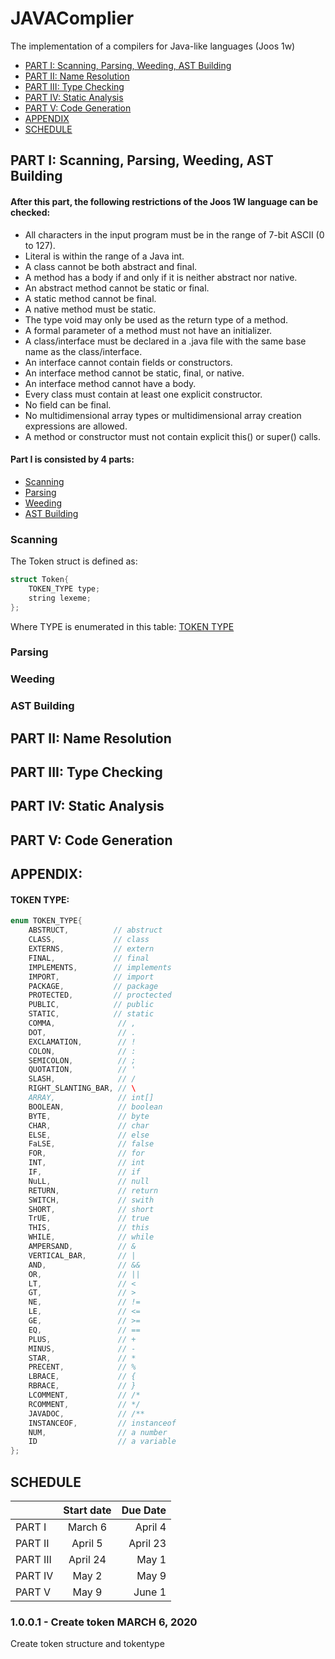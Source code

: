 # JAVAComplier
The implementation of a compilers for Java-like languages (Joos 1w)
* [PART I: Scanning, Parsing, Weeding, AST Building ](https://github.com/bochendong/JAVAComplier#part-i-scanning-parsing-weeding-ast-building)
* [PART II: Name Resolution](https://github.com/bochendong/JAVAComplier#part-ii-name-resolution)
* [PART III: Type Checking](https://github.com/bochendong/JAVAComplier#part-iii-type-checking)
* [PART IV: Static Analysis](https://github.com/bochendong/JAVAComplier#part-iv-static-analysis)
* [PART V: Code Generation](https://github.com/bochendong/JAVAComplier#part-v-code-generation)
* [APPENDIX](https://github.com/bochendong/JAVAComplier#appendix)
* [SCHEDULE](https://github.com/bochendong/JAVAComplier#schedule)
## PART I: Scanning, Parsing, Weeding, AST Building 

#### After this part, the following restrictions of the Joos 1W language can be checked:
* All characters in the input program must be in the range of 7-bit ASCII (0 to 127).
* Literal is within the range of a Java int.
* A class cannot be both abstract and final.
* A method has a body if and only if it is neither abstract nor native.
* An abstract method cannot be static or final.
* A static method cannot be final.
* A native method must be static.
* The type void may only be used as the return type of a method.
* A formal parameter of a method must not have an initializer.
* A class/interface must be declared in a .java file with the same base name as the class/interface.
* An interface cannot contain fields or constructors.
* An interface method cannot be static, final, or native.
* An interface method cannot have a body.
* Every class must contain at least one explicit constructor.
* No field can be final.
* No multidimensional array types or multidimensional array creation expressions are allowed.
* A method or constructor must not contain explicit this() or super() calls.

#### Part I is consisted by 4 parts:
* [Scanning](https://github.com/bochendong/JAVAComplier#scanning)
* [Parsing](https://github.com/bochendong/JAVAComplier#parsing)
* [Weeding](https://github.com/bochendong/JAVAComplier#weeding)
* [AST Building](https://github.com/bochendong/JAVAComplier#ast-building)

### Scanning
The Token struct is defined as:
```cpp
struct Token{
    TOKEN_TYPE type;
    string lexeme;
};
```
Where TYPE is enumerated in this table:
[TOKEN TYPE](https://github.com/bochendong/JAVAComplier/blob/master/README.md#token-type)

### Parsing

### Weeding

### AST Building

## PART II: Name Resolution

## PART III: Type Checking

## PART IV: Static Analysis

## PART V: Code Generation 

## APPENDIX:
#### TOKEN TYPE:
```cpp
enum TOKEN_TYPE{
    ABSTRUCT,          // abstruct
    CLASS,             // class
    EXTERNS,           // extern
    FINAL,             // final
    IMPLEMENTS,        // implements
    IMPORT,            // import
    PACKAGE,           // package
    PROTECTED,         // proctected
    PUBLIC,            // public
    STATIC,            // static
    COMMA,              // ,
    DOT,                // .
    EXCLAMATION,        // !
    COLON,              // :
    SEMICOLON,          // ;  
    QUOTATION,          // '
    SLASH,              // /
    RIGHT_SLANTING_BAR, // \
    ARRAY,              // int[]
    BOOLEAN,            // boolean
    BYTE,               // byte
    CHAR,               // char
    ELSE,               // else
    FaLSE,              // false
    FOR,                // for
    INT,                // int
    IF,                 // if
    NuLL,               // null
    RETURN,             // return
    SWITCH,             // swith
    SHORT,              // short
    TrUE,               // true
    THIS,               // this
    WHILE,              // while
    AMPERSAND,          // &
    VERTICAL_BAR,       // |
    AND,                // &&
    OR,                 // ||
    LT,                 // <
    GT,                 // >
    NE,                 // !=
    LE,                 // <=
    GE,                 // >=
    EQ,                 // ==
    PLUS,               // +
    MINUS,              // -
    STAR,               // *
    PRECENT,            // %
    LBRACE,             // {
    RBRACE,             // }
    LCOMMENT,           // /*
    RCOMMENT,           // */
    JAVADOC,            // /**
    INSTANCEOF,         // instanceof
    NUM,                // a number
    ID                  // a variable
};
```
## SCHEDULE
|                | Start date      | Due Date       |
| :------------- | :-------------: | -------------: |
| PART I         | March 6         | April 4        |
| PART II        | April 5         | April 23       |
| PART III       | April 24        | May 1          |
| PART IV        | May 2           | May 9          |
| PART V         | May 9           | June 1         |

### 1.0.0.1 - Create token MARCH 6, 2020
Create token structure and tokentype

